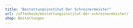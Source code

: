 ```yaml
---
title: "Bestattungsinstitut Der Schreinermeister"
url: /uffenheim/bestattungsinstitut-der-schreinermeister/
shop: Bestattungen
---
```


